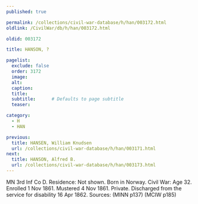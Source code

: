 ```yaml
---
published: true

permalink: /collections/civil-war-database/h/han/003172.html
oldlink: /CivilWar/db/h/han/003172.html

oldid: 003172

title: HANSON, ?

pagelist:
  exclude: false
  order: 3172
  image: 
  alt:
  caption:
  title:
  subtitle:      # Defaults to page subtitle
  teaser:

category: 
  - H 
  - HAN

previous:
  title: HANSEN, William Knudsen
  url: /collections/civil-war-database/h/han/003171.html  
next:
  title: HANSON, Alfred B.
  url: /collections/civil-war-database/h/han/003173.html   
---
```

MN 3rd Inf Co D. Residence: Not shown. Born in Norway. Civil War: Age 32. Enrolled 1 Nov 1861. Mustered 4 Nov 1861. Private. Discharged from the service for disability 16 Apr 1862. Sources: (MINN p137) (MCIW p185)